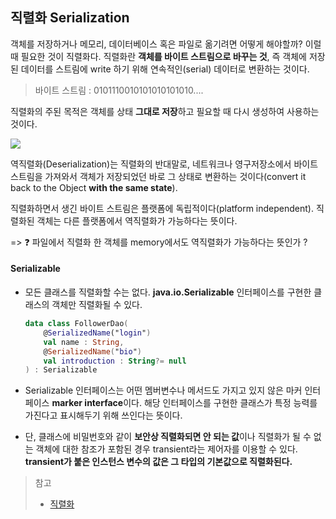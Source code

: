 ## 직렬화 Serialization

객체를 저장하거나 메모리, 데이터베이스 혹은 파일로 옮기려면 어떻게 해야할까? 이럴 때 필요한 것이 직렬화다. 직렬화란 **객체를 바이트 스트림으로 바꾸는 것**, 즉 객체에 저장된 데이터를 스트림에 write 하기 위해 연속적인(serial) 데이터로 변환하는 것이다.

> 바이트 스트림 : 0101110010101010101010....

직렬화의 주된 목적은 객체를 상태 **그대로 저장**하고 필요할 때 다시 생성하여 사용하는 것이다.

<img src = "https://user-images.githubusercontent.com/31370590/158721415-e2f0a3fd-9988-49cf-8a8b-f6ef381d4797.PNG">

역직렬화(Deserialization)는 직렬화의 반대말로, 네트워크나 영구저장소에서 바이트 스트림을 가져와서 객체가 저장되었던 바로 그 상태로 변환하는 것이다(convert it back to the Object **with the same state**).

직렬화하면서 생긴 바이트 스트림은 플랫폼에 독립적이다(platform independent). 직렬화된 객체는 다른 플랫폼에서 역직렬화가 가능하다는 뜻이다.

=> ❓ 파일에서 직렬화 한 객체를 memory에서도 역직렬화가 가능하다는 뜻인가 ?





#### Serializable

+ 모든 클래스를 직렬화할 수는 없다. **java.io.Serializable** 인터페이스를 구현한 클래스의 객체만 직렬화될 수 있다.

  ```kotlin
  data class FollowerDao(
      @SerializedName("login")
      val name : String,
      @SerializedName("bio")
      val introduction : String?= null
  ) : Serializable
  
  ```

+ Serializable 인터페이스는 어떤 멤버변수나 메서드도 가지고 있지 않은 마커 인터페이스 **marker interface**이다. 해당 인터페이스를 구현한 클래스가 특정 능력를 가진다고 표시해두기 위해 쓰인다는 뜻이다.
+ 단, 클래스에 비밀번호와 같이 **보안상 직렬화되면 안 되는 값**이나 직렬화가 될 수 없는 객체에 대한 참조가 포함된 경우 transient라는 제어자를 이용할 수 있다. **transient가 붙은 인스턴스 변수의 값은 그 타입의 기본값으로 직렬화된다.**



> 참고
>
> + [직렬화](https://medium.com/@lunay0ung/basics-%EC%A7%81%EB%A0%AC%ED%99%94-serialization-%EB%9E%80-feat-java-2f3eb11e9a8)